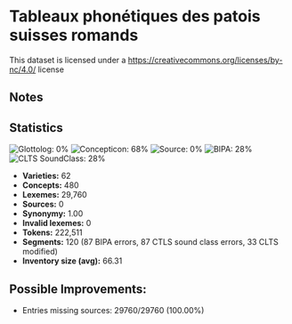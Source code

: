 # Tableaux phonétiques des patois suisses romands 

This dataset is licensed under a https://creativecommons.org/licenses/by-nc/4.0/ license

## Notes




## Statistics


![Glottolog: 0%](https://img.shields.io/badge/Glottolog-0%25-red.svg "Glottolog: 0%")
![Concepticon: 68%](https://img.shields.io/badge/Concepticon-68%25-orange.svg "Concepticon: 68%")
![Source: 0%](https://img.shields.io/badge/Source-0%25-red.svg "Source: 0%")
![BIPA: 28%](https://img.shields.io/badge/BIPA-28%25-red.svg "BIPA: 28%")
![CLTS SoundClass: 28%](https://img.shields.io/badge/CLTS%20SoundClass-28%25-red.svg "CLTS SoundClass: 28%")

- **Varieties:** 62
- **Concepts:** 480
- **Lexemes:** 29,760
- **Sources:** 0
- **Synonymy:** 1.00
- **Invalid lexemes:** 0
- **Tokens:** 222,511
- **Segments:** 120 (87 BIPA errors, 87 CTLS sound class errors, 33 CLTS modified)
- **Inventory size (avg):** 66.31

## Possible Improvements:



- Entries missing sources: 29760/29760 (100.00%)